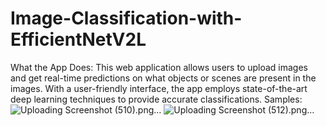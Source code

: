 # Image-Classification-with-EfficientNetV2L
What the App Does: This web application allows users to upload images and get real-time predictions on what objects or scenes are present in the images. With a user-friendly interface, the app employs state-of-the-art deep learning techniques to provide accurate classifications.
Samples:
![Uploading Screenshot (510).png…]()
![Uploading Screenshot (512).png…]()
